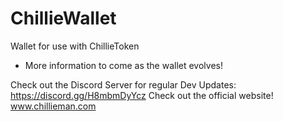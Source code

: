 # ChillieWallet
Wallet for use with ChillieToken

- More information to come as the wallet evolves!

Check out the Discord Server for regular Dev Updates: https://discord.gg/H8mbmDyYcz
Check out the official website! www.chillieman.com
